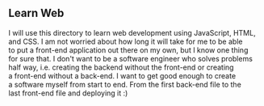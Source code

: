 ## Learn Web
I will use this directory to learn web development using JavaScript, HTML,  
and CSS. I am not worried about how long it will take for me to be able  
to put a front-end application out there on my own, but I know one thing  
for sure that. I don't want to be a software engineer who solves problems  
half way, i.e. creating the backend without the front-end or creating  
a front-end without a back-end. I want to get good enough to create  
a software myself from start to end. From the first back-end file to the  
last front-end file and deploying it :)
